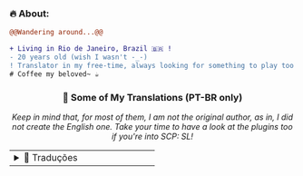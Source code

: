 ### **🔥 About:**

```diff
@@Wandering around...@@

+ Living in Rio de Janeiro, Brazil 🇧🇷 !
- 20 years old (wish I wasn't -_-) 
! Translator in my free-time, always looking for something to play too!
# Coffee my beloved~ ☕
```

<div align="center">

### 🦉 **Some of My Translations (PT-BR only)**
*Keep in mind that, for most of them, I am not the original author, as in, I did not create the English one. Take your time to have a look at the plugins too if you're into SCP: SL!*

<table>
  <tr>
    <td valign="top" width="50%">
      <details>
        <summary>📝 Traduções</summary>
          <ul>
  <li><a href="https://github.com/ExMod-Team/EXILED/blob/master/.github/documentation/localization/README-BR.md">EXILED</a></li>
  <li><a href="https://github.com/horyu1234/sl-servers-frontend/blob/main/src/i18n/locale/pt-BR.json">SCPList-KR</a></li>
  <li><a href="https://github.com/KarlOfDuty/SCPDiscord/blob/main/SCPDiscordPlugin/Languages/brazilian-portuguese.yml">SCPDiscord</a></li>
  <li><a href="https://github.com/RisottoMan/AutoEvent/blob/main/AutoEvent/Translations/portuguese.yml">AutoEvent</a></li>
  <li><a href="https://github.com/Firething/SCP-SL-Custom-Translation-Files">SCP:SL Custom Translation</a></li>
  <li><a href="https://github.com/MeowServer/CustomizableUIMeow/blob/main/README_Br.md">CustomUIMeow</a></li>
  <li><a href="https://github.com/MeowServer/TextChatMeow/blob/main/README_Br.md">TextChatMeow</a></li>
  <li><a href="https://github.com/MeowServer/LogWritterMeow/blob/main/README_Br.md">LogWritterMeow</a></li>
  <li><a href="https://github.com/MeowServer/HintServiceMeow/tree/main/ReadMe/Brazilian">HintServiceMeow</a></li>
  <li><a href="https://github.com/terminator-97/SCPUtils/blob/ScpUtils-MongoDb/Localizations/Brazilian.yml">ScpUtils</a></li>
  <li><a href="https://github.com/Firething/HyperSL/tree/main">HyperSL</a></li>

</ul>

<!-- Barra de progresso de traduções -->
<h4>📊 Progresso das Traduções</h4>

<table>
  <tr><td>EXILED</td><td><img src="https://progress-bar.xyz/100/" alt="100%"/></td></tr>
  <tr><td>SCPList-KR</td><td><img src="https://progress-bar.xyz/100/" alt="100%"/></td></tr>
  <tr><td>SCPDiscord</td><td><img src="https://progress-bar.xyz/1/?title=progress" alt="1%"/></td></tr>
  <tr><td>AutoEvent</td><td><img src="https://progress-bar.xyz/100/" alt="100%"/></td></tr>
  <tr><td>SCP:SL Custom Translation</td><td><img src="https://progress-bar.xyz/95/" alt="95%"/></td></tr>
  <tr><td>CustomUIMeow</td><td><img src="https://progress-bar.xyz/100/" alt="100%"/></td></tr>
  <tr><td>TextChatMeow</td><td><img src="https://progress-bar.xyz/100/" alt="100%"/></td></tr>
  <tr><td>LogWritterMeow</td><td><img src="https://progress-bar.xyz/100/" alt="100%"/></td></tr>
  <tr><td>HintServiceMeow</td><td><img src="https://progress-bar.xyz/100/" alt="100%"/></td></tr>
  <tr><td>SCPUtils</td><td><img src="https://progress-bar.xyz/100/" alt="100%"/></td></tr>
  <tr><td>HyperSL</td><td><img src="https://progress-bar.xyz/100/" alt="100%"/></td></tr>

<Set your life on fire. Seek those who fan your flames>
